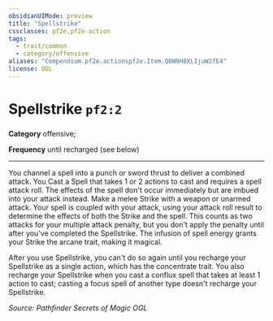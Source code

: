 ```yaml
---
obsidianUIMode: preview
title: "Spellstrike"
cssclasses: pf2e,pf2e-action
tags:
  - trait/common
  - category/offensive
aliases: "Compendium.pf2e.actionspf2e.Item.QDW9H8XLIjuW2fE4"
license: OGL
---
```

# Spellstrike `pf2:2`

### 

**Category** offensive; 




**Frequency** until recharged (see below)

* * *

You channel a spell into a punch or sword thrust to deliver a combined attack. You Cast a Spell that takes 1 or 2 actions to cast and requires a spell attack roll. The effects of the spell don't occur immediately but are imbued into your attack instead. Make a melee Strike with a weapon or unarmed attack. Your spell is coupled with your attack, using your attack roll result to determine the effects of both the Strike and the spell. This counts as two attacks for your multiple attack penalty, but you don't apply the penalty until after you've completed the Spellstrike. The infusion of spell energy grants your Strike the arcane trait, making it magical.

After you use Spellstrike, you can't do so again until you recharge your Spellstrike as a single action, which has the concentrate trait. You also recharge your Spellstrike when you cast a conflux spell that takes at least 1 action to cast; casting a focus spell of another type doesn't recharge your Spellstrike.

*Source: Pathfinder Secrets of Magic*
*OGL*